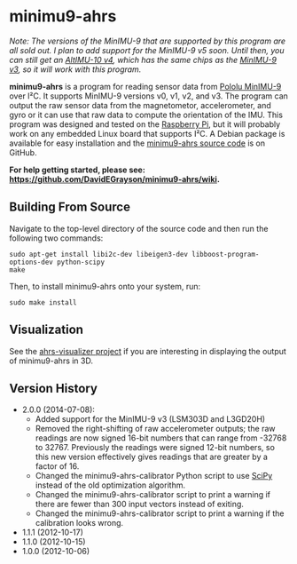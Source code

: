 # minimu9-ahrs

*Note: The versions of the MinIMU-9 that are supported by this program are all sold out.  I plan to add support for the MinIMU-9 v5 soon.  Until then, you can still get an [AltIMU-10 v4], which has the same chips as the [MinIMU-9 v3], so it will work with this program.*

**minimu9-ahrs** is a program for reading sensor data from [Pololu MinIMU-9] over I²C.  It supports MinIMU-9 versions v0, v1, v2, and v3.  The program can output the raw sensor data from the magnetometor, accelerometer, and gyro or it can use that raw data to compute the orientation of the IMU.  This program was designed and tested on the [Raspberry Pi], but it will probably work on any embedded Linux board that supports I²C.  A Debian package is available for easy installation and the [minimu9-ahrs source code] is on GitHub.

**For help getting started, please see: https://github.com/DavidEGrayson/minimu9-ahrs/wiki.**

## Building From Source

Navigate to the top-level directory of the source code and then run the following two commands:

<pre><code>sudo apt-get install libi2c-dev libeigen3-dev libboost-program-options-dev python-scipy
make</code></pre>

Then, to install minimu9-ahrs onto your system, run:

<pre><code>sudo make install</code></pre>

## Visualization

See the [ahrs-visualizer project] if you are interesting in displaying the output of minimu9-ahrs in 3D.

## Version History

- 2.0.0 (2014-07-08):
  - Added support for the MinIMU-9 v3 (LSM303D and L3GD20H)
  - Removed the right-shifting of raw accelerometer outputs; the raw readings are now signed 16-bit numbers that can range from -32768 to 32767.  Previously the readings were signed 12-bit numbers, so this new version effectively gives readings that are greater by a factor of 16.
  - Changed the minimu9-ahrs-calibrator Python script to use [SciPy] instead of the old optimization algorithm.
  - Changed the minimu9-ahrs-calibrator script to print a warning if there are fewer than 300 input vectors instead of exiting.
  - Changed the minimu9-ahrs-calibrator script to print a warning if the calibration looks wrong.
- 1.1.1 (2012-10-17)
- 1.1.0 (2012-10-15)
- 1.0.0 (2012-10-06)

[ahrs-visualizer project]: https://github.com/DavidEGrayson/ahrs-visualizer
[minimu9-ahrs source code]: https://github.com/DavidEGrayson/minimu9-ahrs
[Raspberry Pi]: http://www.raspberrypi.org
[AltIMU-10 v4]: https://www.pololu.com/product/2470
[MinIMU-9 v3]: https://www.pololu.com/product/2468
[Pololu MinIMU-9]:http://www.pololu.com/catalog/product/2468
[SciPy]:http://scipy.org
